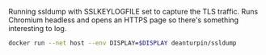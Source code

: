 Running ssldump with SSLKEYLOGFILE set to capture the TLS traffic. Runs Chromium headless and opens an HTTPS page so there's something interesting to log.

```bash
docker run --net host --env DISPLAY=$DISPLAY deanturpin/ssldump
```
